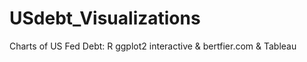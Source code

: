 # USdebt_Visualizations
Charts of US Fed Debt: R ggplot2 interactive &amp; bertfier.com &amp; Tableau
